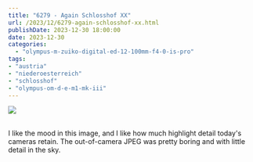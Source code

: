 ```yaml
---
title: "6279 - Again Schlosshof XX"
url: /2023/12/6279-again-schlosshof-xx.html
publishDate: 2023-12-30 18:00:00
date: 2023-12-30
categories:
  - "olympus-m-zuiko-digital-ed-12-100mm-f4-0-is-pro"
tags:
- "austria"
- "niederoesterreich"
- "schlosshof"
- "olympus-om-d-e-m1-mk-iii"
---
```

<div class="container">
<div class="center"><a target="_blank" href="https://d25zfm9zpd7gm5.cloudfront.net/1200x1200/20200614_124221_lr.jpg"><img class="webfeedsFeaturedVisual" src="https://d25zfm9zpd7gm5.cloudfront.net/0600x0600/2020/20200614_124221_lr.jpg" /></a></div>
</div>
<br />

I like the mood in this image, and I like how much highlight
detail today's cameras retain. The out-of-camera JPEG was
pretty boring and with little detail in the sky.

